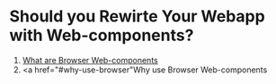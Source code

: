 # Should you Rewirte Your Webapp with Web-components?

1. <a href="#what-are-browser-web-components">What are Browser Web-components</a>
2. <a href="#why-use-browser"Why use Browser Web-components




